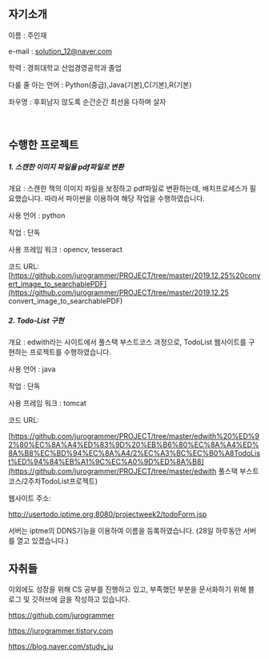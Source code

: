 ## 자기소개

이름 : 주인재

e-mail : [solution_12@naver.com](mailto:solution_12@naver.com)

학력 : 경희대학교 산업경영공학과 졸업

다룰 줄 아는 언어 : Python(중급),Java(기본),C(기본),R(기본)

좌우명 :  후회남지 않도록 순간순간 최선을 다하며 살자

​    

## 수행한 프로젝트

##### 1. 스캔한 이미지 파일을 pdf파일로 변환

 개요 : 스캔한 책의 이미지 파일을 보정하고 pdf파일로 변환하는데, 배치프로세스가 필요했습니다. 따라서 파이썬을 이용하여 해당 작업을 수행하였습니다.

사용 언어 : python

작업 : 단독

사용 프레임 워크 : opencv, tesseract

코드 URL: [https://github.com/jurogrammer/PROJECT/tree/master/2019.12.25%20convert_image_to_searchablePDF](https://github.com/jurogrammer/PROJECT/tree/master/2019.12.25 convert_image_to_searchablePDF)

##### 2. Todo-List 구현

개요 : edwith라는 사이트에서 풀스택 부스트코스 과정으로, TodoList 웹사이트를 구현하는 프로젝트를 수행하였습니다.



사용 언어 : java

작업 : 단독

사용 프레임 워크 : tomcat

코드 URL:

[https://github.com/jurogrammer/PROJECT/tree/master/edwith%20%ED%92%80%EC%8A%A4%ED%83%9D%20%EB%B6%80%EC%8A%A4%ED%8A%B8%EC%BD%94%EC%8A%A4/2%EC%A3%BC%EC%B0%A8TodoList%ED%94%84%EB%A1%9C%EC%A0%9D%ED%8A%B8](https://github.com/jurogrammer/PROJECT/tree/master/edwith 풀스택 부스트코스/2주차TodoList프로젝트)

웹사이트 주소:

http://usertodo.iptime.org:8080/projectweek2/todoForm.jsp

서버는 iptme의 DDNS기능을 이용하여 이름을 등록하였습니다. (28일 하루동안 서버를 열고 있겠습니다.)

## 자취들

이외에도 성장을 위해 CS 공부를 진행하고 있고, 부족했던 부분을 문서화하기 위해 블로그 및 깃허브에 글을 작성하고 있습니다.

https://github.com/jurogrammer

https://jurogrammer.tistory.com

https://blog.naver.com/study_ju
